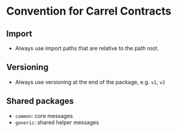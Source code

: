 # Convention for Carrel Contracts

## Import

- Always use import paths that are relative to the path root.

## Versioning
- Always use versioning at the end of the package, e.g. `v1`, `v2`


## Shared packages

- `common`: core messages
- `generic`: shared helper messages